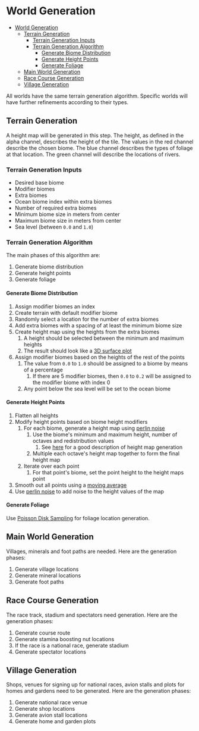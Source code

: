 # World Generation

- [World Generation](#world-generation)
  - [Terrain Generation](#terrain-generation)
    - [Terrain Generation Inputs](#terrain-generation-inputs)
    - [Terrain Generation Algorithm](#terrain-generation-algorithm)
      - [Generate Biome Distribution](#generate-biome-distribution)
      - [Generate Height Points](#generate-height-points)
      - [Generate Foliage](#generate-foliage)
  - [Main World Generation](#main-world-generation)
  - [Race Course Generation](#race-course-generation)
  - [Village Generation](#village-generation)

All worlds have the same terrain generation algorithm. Specific worlds will have further refinements according to their types.

## Terrain Generation

A height map will be generated in this step. The height, as defined in the alpha channel, describes the height of the tile. The values in the red channel describe the chosen biome. The blue channel describes the types of foliage at that location. The green channel will describe the locations of rivers.

### Terrain Generation Inputs

* Desired base biome
* Modifier biomes
* Extra biomes
* Ocean biome index within extra biomes
* Number of required extra biomes
* Minimum biome size in meters from center
* Maximum biome size in meters from center
* Sea level (between `0.0` and `1.0`)

### Terrain Generation Algorithm

The main phases of this algorithm are:

1. Generate biome distribution
2. Generate height points
3. Generate foliage

#### Generate Biome Distribution

1. Assign modifier biomes an index
2. Create terrain with default modifier biome
3. Randomly select a location for the number of extra biomes
4. Add extra biomes with a spacing of at least the minimum biome size
5. Create height map using the heights from the extra biomes
   1. A height should be selected between the minimum and maximum heights
   2. The result should look like a [3D surface plot](https://www.google.com/search?q=3d+surface+plot)
6. Assign modifier biomes based on the heights of the rest of the points
   1. The value from `0.0` to `1.0` should be assigned to a biome by means of a percentage
      1. If there are 5 modifier biomes, then `0.0` to `0.2` will be assigned to the modifier biome with index 0
   2. Any point below the sea level will be set to the ocean biome

#### Generate Height Points

1. Flatten all heights
2. Modify height points based on biome height modifiers
   1. For each biome, generate a height map using [perlin noise](https://en.wikipedia.org/wiki/Perlin_noise)
      1. Use the biome's minimum and maximum height, number of octaves and redistribution values
         1. See [here](https://www.redblobgames.com/maps/terrain-from-noise/) for a good description of height map generation
      2. Multiple each octave's height map together to form the final height map
   2. Iterate over each point
      1. For that point's biome, set the point height to the height maps point
3. Smooth out all points using a [moving average](https://en.wikipedia.org/wiki/Moving_average)
4. Use [perlin noise](https://en.wikipedia.org/wiki/Perlin_noise) to add noise to the height values of the map

#### Generate Foliage

Use [Poisson Disk Sampling](http://devmag.org.za/2009/05/03/poisson-disk-sampling/) for foliage location generation.

## Main World Generation

Villages, minerals and foot paths are needed. Here are the generation phases:

1. Generate village locations
2. Generate mineral locations
3. Generate foot paths

## Race Course Generation

The race track, stadium and spectators need generation. Here are the generation phases:

1. Generate course route
2. Generate stamina boosting nut locations
3. If the race is a national race, generate stadium
4. Generate spectator locations

## Village Generation

Shops, venues for signing up for national races, avion stalls and plots for homes and gardens need to be generated. Here are the generation phases:

1. Generate national race venue
2. Generate shop locations
3. Generate avion stall locations
4. Generate home and garden plots
